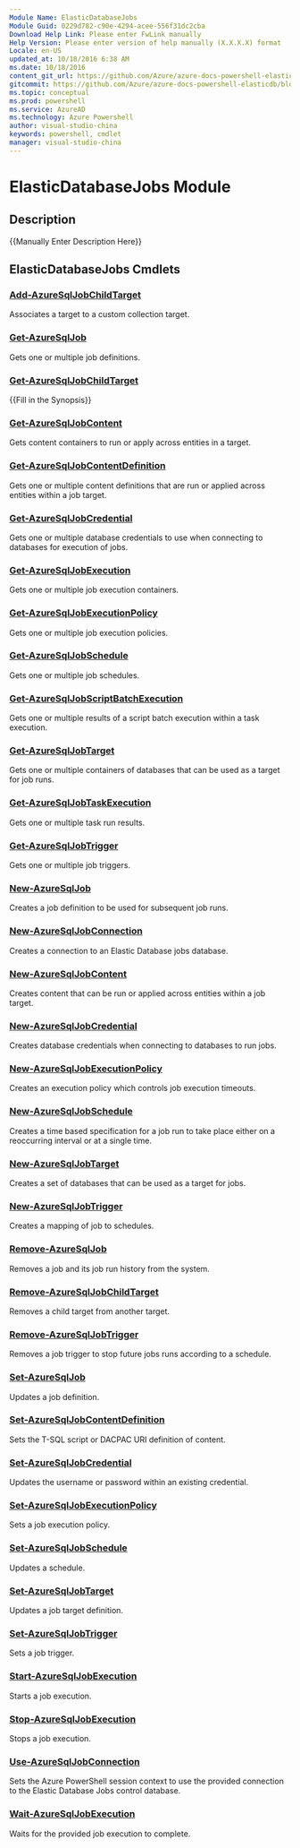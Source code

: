 ```yaml
---
Module Name: ElasticDatabaseJobs
Module Guid: 0229d782-c90e-4294-acee-556f31dc2cba
Download Help Link: Please enter FwLink manually
Help Version: Please enter version of help manually (X.X.X.X) format
Locale: en-US
updated_at: 10/18/2016 6:38 AM
ms.date: 10/18/2016
content_git_url: https://github.com/Azure/azure-docs-powershell-elasticdb/blob/master/ElasticDB/ElasticDatabaseJobs/v0.8.33/ElasticDatabaseJobs.md
gitcommit: https://github.com/Azure/azure-docs-powershell-elasticdb/blob/0499f7a103ac6ce909eab6e4e8e3f759b6f634fe/ElasticDB/ElasticDatabaseJobs/v0.8.33/ElasticDatabaseJobs.md
ms.topic: conceptual
ms.prod: powershell
ms.service: AzureAD
ms.technology: Azure Powershell
author: visual-studio-china
keywords: powershell, cmdlet
manager: visual-studio-china
---
```


# ElasticDatabaseJobs Module
## Description
{{Manually Enter Description Here}}

## ElasticDatabaseJobs Cmdlets
### [Add-AzureSqlJobChildTarget](Add-AzureSqlJobChildTarget.md)
Associates a target to a custom collection target.

### [Get-AzureSqlJob](Get-AzureSqlJob.md)
Gets one or multiple job definitions.

### [Get-AzureSqlJobChildTarget](Get-AzureSqlJobChildTarget.md)
{{Fill in the Synopsis}}

### [Get-AzureSqlJobContent](Get-AzureSqlJobContent.md)
Gets content containers to run or apply across entities in a target.

### [Get-AzureSqlJobContentDefinition](Get-AzureSqlJobContentDefinition.md)
Gets one or multiple content definitions that are run or applied across entities within a job target.

### [Get-AzureSqlJobCredential](Get-AzureSqlJobCredential.md)
Gets one or multiple database credentials to use when connecting to databases for execution of jobs.

### [Get-AzureSqlJobExecution](Get-AzureSqlJobExecution.md)
Gets one or multiple job execution containers.

### [Get-AzureSqlJobExecutionPolicy](Get-AzureSqlJobExecutionPolicy.md)
Gets one or multiple job execution policies.

### [Get-AzureSqlJobSchedule](Get-AzureSqlJobSchedule.md)
Gets one or multiple job schedules.

### [Get-AzureSqlJobScriptBatchExecution](Get-AzureSqlJobScriptBatchExecution.md)
Gets one or multiple results of a script batch execution within a task execution.

### [Get-AzureSqlJobTarget](Get-AzureSqlJobTarget.md)
Gets one or multiple containers of databases that can be used as a target for job runs.

### [Get-AzureSqlJobTaskExecution](Get-AzureSqlJobTaskExecution.md)
Gets one or multiple task run results.

### [Get-AzureSqlJobTrigger](Get-AzureSqlJobTrigger.md)
Gets one or multiple job triggers.

### [New-AzureSqlJob](New-AzureSqlJob.md)
Creates a job definition to be used for subsequent job runs.

### [New-AzureSqlJobConnection](New-AzureSqlJobConnection.md)
Creates a connection to an Elastic Database jobs database.

### [New-AzureSqlJobContent](New-AzureSqlJobContent.md)
Creates content that can be run or applied across entities within a job target.

### [New-AzureSqlJobCredential](New-AzureSqlJobCredential.md)
Creates database credentials when connecting to databases to run jobs.

### [New-AzureSqlJobExecutionPolicy](New-AzureSqlJobExecutionPolicy.md)
Creates an execution policy which controls job execution timeouts.

### [New-AzureSqlJobSchedule](New-AzureSqlJobSchedule.md)
Creates a time based specification for a job run to take place either on a reoccurring interval or at a single time.

### [New-AzureSqlJobTarget](New-AzureSqlJobTarget.md)
Creates a set of databases that can be used as a target for jobs.

### [New-AzureSqlJobTrigger](New-AzureSqlJobTrigger.md)
Creates a mapping of job to schedules.

### [Remove-AzureSqlJob](Remove-AzureSqlJob.md)
Removes a job and its job run history from the system.

### [Remove-AzureSqlJobChildTarget](Remove-AzureSqlJobChildTarget.md)
Removes a child target from another target.

### [Remove-AzureSqlJobTrigger](Remove-AzureSqlJobTrigger.md)
Removes a job trigger to stop future jobs runs according to a schedule.

### [Set-AzureSqlJob](Set-AzureSqlJob.md)
Updates a job definition.

### [Set-AzureSqlJobContentDefinition](Set-AzureSqlJobContentDefinition.md)
Sets the T-SQL script or DACPAC URI definition of content.

### [Set-AzureSqlJobCredential](Set-AzureSqlJobCredential.md)
Updates the username or password within an existing credential.

### [Set-AzureSqlJobExecutionPolicy](Set-AzureSqlJobExecutionPolicy.md)
Sets a job execution policy.

### [Set-AzureSqlJobSchedule](Set-AzureSqlJobSchedule.md)
Updates a schedule.

### [Set-AzureSqlJobTarget](Set-AzureSqlJobTarget.md)
Updates a job target definition.

### [Set-AzureSqlJobTrigger](Set-AzureSqlJobTrigger.md)
Sets a job trigger.

### [Start-AzureSqlJobExecution](Start-AzureSqlJobExecution.md)
Starts a job execution.

### [Stop-AzureSqlJobExecution](Stop-AzureSqlJobExecution.md)
Stops a job execution.

### [Use-AzureSqlJobConnection](Use-AzureSqlJobConnection.md)
Sets the Azure PowerShell session context to use the provided connection to the Elastic Database Jobs control database.

### [Wait-AzureSqlJobExecution](Wait-AzureSqlJobExecution.md)
Waits for the provided job execution to complete.

